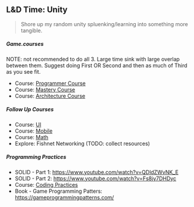 ## L&D Time: Unity
> Shore up my random unity spluenking/learning into something more tangible.

##### Game.courses
NOTE: not recommended to do all 3. Large time sink with large overlap between them. Suggest doing First OR Second and then as much of Third as you see fit.
- Course: [Programmer Course](https://game.courses/programmer/)
- Course: [Mastery Course](https://game.courses/mastery-course/)
- Course: [Architecture Course](https://game.courses/game-architecture/)

##### Follow Up Courses
- Course: [UI](https://www.gamedev.tv/p/unity-ui-toolkit)
- Course: [Mobile](https://www.gamedev.tv/p/unity-mobile)
- Course: [Math](https://www.gamedev.tv/p/math-for-games)
- Explore: Fishnet Networking (TODO: collect resources)

##### Programming Practices
- SOLID - Part 1: https://www.youtube.com/watch?v=QDldZWvNK_E
- SOLID - Part 2: https://www.youtube.com/watch?v=Fs8jy7DHDyc
- Course: [Coding Practices](https://www.gamedev.tv/p/programming-design-patterns-for-unity)
- Book - Game Programming Patters: https://gameprogrammingpatterns.com/

